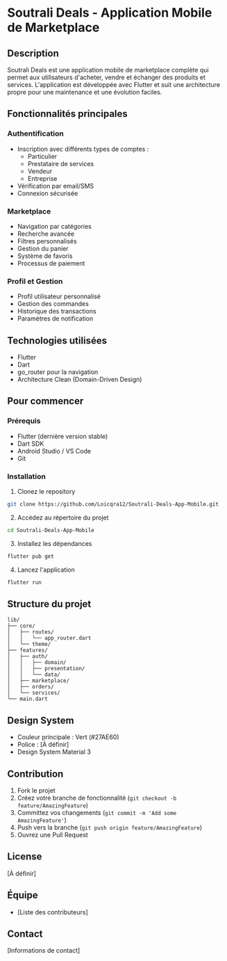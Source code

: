 # Soutrali Deals - Application Mobile de Marketplace

## Description
Soutrali Deals est une application mobile de marketplace complète qui permet aux utilisateurs d'acheter, vendre et échanger des produits et services. L'application est développée avec Flutter et suit une architecture propre pour une maintenance et une évolution faciles.

## Fonctionnalités principales

### Authentification
- Inscription avec différents types de comptes :
  - Particulier
  - Prestataire de services
  - Vendeur
  - Entreprise
- Vérification par email/SMS
- Connexion sécurisée

### Marketplace
- Navigation par catégories
- Recherche avancée
- Filtres personnalisés
- Gestion du panier
- Système de favoris
- Processus de paiement

### Profil et Gestion
- Profil utilisateur personnalisé
- Gestion des commandes
- Historique des transactions
- Paramètres de notification

## Technologies utilisées
- Flutter
- Dart
- go_router pour la navigation
- Architecture Clean (Domain-Driven Design)

## Pour commencer

### Prérequis
- Flutter (dernière version stable)
- Dart SDK
- Android Studio / VS Code
- Git

### Installation

1. Clonez le repository
```bash
git clone https://github.com/Loicqra12/Soutrali-Deals-App-Mobile.git
```

2. Accédez au répertoire du projet
```bash
cd Soutrali-Deals-App-Mobile
```

3. Installez les dépendances
```bash
flutter pub get
```

4. Lancez l'application
```bash
flutter run
```

## Structure du projet
```
lib/
├── core/
│   ├── routes/
│   │   └── app_router.dart
│   └── theme/
├── features/
│   ├── auth/
│   │   ├── domain/
│   │   ├── presentation/
│   │   └── data/
│   ├── marketplace/
│   ├── orders/
│   └── services/
└── main.dart
```

## Design System
- Couleur principale : Vert (#27AE60)
- Police : [À définir]
- Design System Material 3

## Contribution
1. Fork le projet
2. Créez votre branche de fonctionnalité (`git checkout -b feature/AmazingFeature`)
3. Committez vos changements (`git commit -m 'Add some AmazingFeature'`)
4. Push vers la branche (`git push origin feature/AmazingFeature`)
5. Ouvrez une Pull Request

## License
[À définir]

## Équipe
- [Liste des contributeurs]

## Contact
[Informations de contact]
